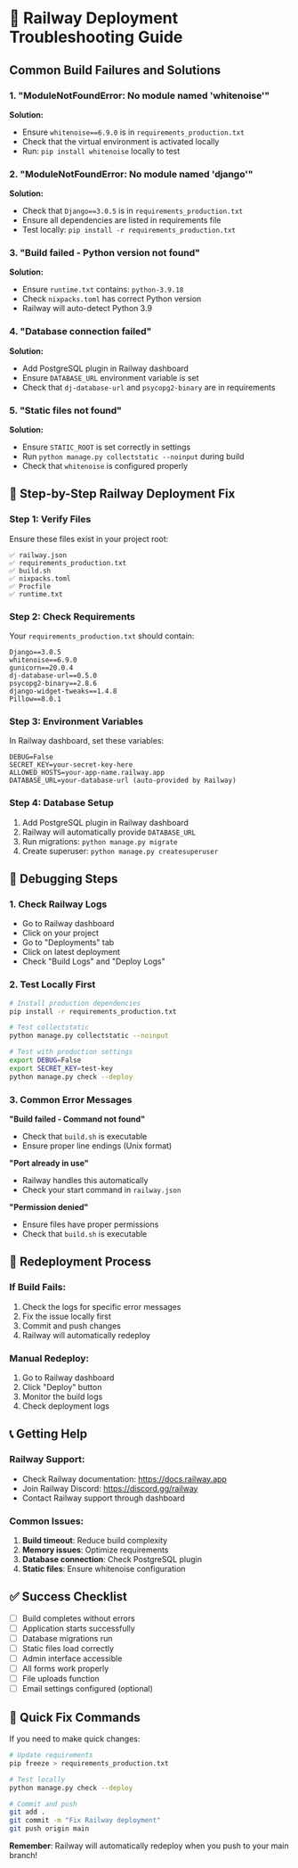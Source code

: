 # 🚂 Railway Deployment Troubleshooting Guide

## Common Build Failures and Solutions

### 1. **"ModuleNotFoundError: No module named 'whitenoise'"**

**Solution:**

- Ensure `whitenoise==6.9.0` is in `requirements_production.txt`
- Check that the virtual environment is activated locally
- Run: `pip install whitenoise` locally to test

### 2. **"ModuleNotFoundError: No module named 'django'"**

**Solution:**

- Check that `Django==3.0.5` is in `requirements_production.txt`
- Ensure all dependencies are listed in requirements file
- Test locally: `pip install -r requirements_production.txt`

### 3. **"Build failed - Python version not found"**

**Solution:**

- Ensure `runtime.txt` contains: `python-3.9.18`
- Check `nixpacks.toml` has correct Python version
- Railway will auto-detect Python 3.9

### 4. **"Database connection failed"**

**Solution:**

- Add PostgreSQL plugin in Railway dashboard
- Ensure `DATABASE_URL` environment variable is set
- Check that `dj-database-url` and `psycopg2-binary` are in requirements

### 5. **"Static files not found"**

**Solution:**

- Ensure `STATIC_ROOT` is set correctly in settings
- Run `python manage.py collectstatic --noinput` during build
- Check that `whitenoise` is configured properly

## 🔧 Step-by-Step Railway Deployment Fix

### Step 1: Verify Files

Ensure these files exist in your project root:

```
✅ railway.json
✅ requirements_production.txt
✅ build.sh
✅ nixpacks.toml
✅ Procfile
✅ runtime.txt
```

### Step 2: Check Requirements

Your `requirements_production.txt` should contain:

```
Django==3.0.5
whitenoise==6.9.0
gunicorn==20.0.4
dj-database-url==0.5.0
psycopg2-binary==2.8.6
django-widget-tweaks==1.4.8
Pillow==8.0.1
```

### Step 3: Environment Variables

In Railway dashboard, set these variables:

```
DEBUG=False
SECRET_KEY=your-secret-key-here
ALLOWED_HOSTS=your-app-name.railway.app
DATABASE_URL=your-database-url (auto-provided by Railway)
```

### Step 4: Database Setup

1. Add PostgreSQL plugin in Railway dashboard
2. Railway will automatically provide `DATABASE_URL`
3. Run migrations: `python manage.py migrate`
4. Create superuser: `python manage.py createsuperuser`

## 🚨 Debugging Steps

### 1. Check Railway Logs

- Go to Railway dashboard
- Click on your project
- Go to "Deployments" tab
- Click on latest deployment
- Check "Build Logs" and "Deploy Logs"

### 2. Test Locally First

```bash
# Install production dependencies
pip install -r requirements_production.txt

# Test collectstatic
python manage.py collectstatic --noinput

# Test with production settings
export DEBUG=False
export SECRET_KEY=test-key
python manage.py check --deploy
```

### 3. Common Error Messages

**"Build failed - Command not found"**

- Check that `build.sh` is executable
- Ensure proper line endings (Unix format)

**"Port already in use"**

- Railway handles this automatically
- Check your start command in `railway.json`

**"Permission denied"**

- Ensure files have proper permissions
- Check that `build.sh` is executable

## 🔄 Redeployment Process

### If Build Fails:

1. Check the logs for specific error messages
2. Fix the issue locally first
3. Commit and push changes
4. Railway will automatically redeploy

### Manual Redeploy:

1. Go to Railway dashboard
2. Click "Deploy" button
3. Monitor the build logs
4. Check deployment logs

## 📞 Getting Help

### Railway Support:

- Check Railway documentation: https://docs.railway.app
- Join Railway Discord: https://discord.gg/railway
- Contact Railway support through dashboard

### Common Issues:

1. **Build timeout**: Reduce build complexity
2. **Memory issues**: Optimize requirements
3. **Database connection**: Check PostgreSQL plugin
4. **Static files**: Ensure whitenoise configuration

## ✅ Success Checklist

- [ ] Build completes without errors
- [ ] Application starts successfully
- [ ] Database migrations run
- [ ] Static files load correctly
- [ ] Admin interface accessible
- [ ] All forms work properly
- [ ] File uploads function
- [ ] Email settings configured (optional)

## 🎯 Quick Fix Commands

If you need to make quick changes:

```bash
# Update requirements
pip freeze > requirements_production.txt

# Test locally
python manage.py check --deploy

# Commit and push
git add .
git commit -m "Fix Railway deployment"
git push origin main
```

**Remember**: Railway will automatically redeploy when you push to your main branch!
